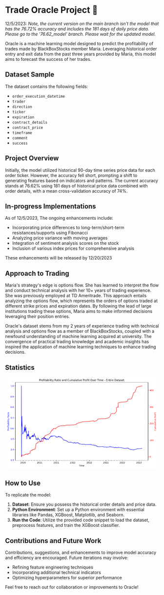 # Trade Oracle Project 🔮

   12/5/2023: *Note, the current version on the main branch isn't the model that has the 76.72% accuracy and includes the 181 days of daily price data. Please go to the '76.62_model' branch. Please wait for the updated model.*

Oracle is a machine learning model designed to predict the profitability of trades made by BlackBoxStocks member Maria. Leveraging historical order entry and exit data from the past three years provided by Maria, this model aims to forecast the success of her trades.

## Dataset Sample

The dataset contains the following fields:

- `order_execution_datetime`
- `trader`
- `direction`
- `ticker`
- `expiration`
- `contract_details`
- `contract_price`
- `timeframe`
- `comment`
- `success`

## Project Overview

Initially, the model utilized historical 90-day time series price data for each order ticker. However, the accuracy fell short, prompting a shift to generating features based on indicators and patterns. The current accuracy stands at 76.62% using 181 days of historical price data combined with order details, with a mean cross-validation accuracy of 74%.

## In-progress Implementations

As of 12/5/2023, The ongoing enhancements include:

- Incorporating price differences to long-term/short-term resistances/supports using Fibonacci
- Analyzing price variance with moving averages
- Integration of sentiment analysis scores on the stock
- Inclusion of various index prices for comprehensive analysis

These enhancements will be released by 12/20/2023

## Approach to Trading

Maria's strategy's edge is options flow. She has learned to interpret the flow and conduct technical analysis with her 10+ years of trading experience. She was previously employed at TD Ameritrade. This approach entails analyzing the options flow, which represents the orders of options traded at different strike prices and expiration dates. By following the lead of large institutions trading these options, Maria aims to make informed decisions leveraging their position entries.

Oracle's dataset stems from my 2 years of experience trading with technical analysis and options flow as a member of BlackBoxStocks, coupled with a newfound understanding of machine learning acquired at university. The convergence of practical trading knowledge and academic insights has inspired the application of machine learning techniques to enhance trading decisions.

## Statistics

![Profitability Ratio and Cumulative Profit (80% stop loss) vs. Time](images/Figure_1.png)


## How to Use

To replicate the model:

1. **Dataset**: Ensure you possess the historical order details and price data.
2. **Python Environment**: Set up a Python environment with essential libraries like Pandas, XGBoost, Matplotlib, and Seaborn.
3. **Run the Code**: Utilize the provided code snippet to load the dataset, preprocess features, and train the XGBoost classifier.

## Contributions and Future Work

Contributions, suggestions, and enhancements to improve model accuracy and efficiency are encouraged. Future iterations may involve:

- Refining feature engineering techniques
- Incorporating additional technical indicators
- Optimizing hyperparameters for superior performance

Feel free to reach out for collaboration or improvements to Oracle!
